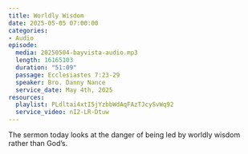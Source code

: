 ```yaml
---
title: Worldly Wisdom
date: 2025-05-05 07:00:00
categories:
- Audio
episode:
  media: 20250504-bayvista-audio.mp3
  length: 16165103
  duration: "51:09"
  passage: Ecclesiastes 7:23-29
  speaker: Bro. Danny Nance
  service_date: May 4th, 2025
resources:
  playlist: PLdltai4xtI5jYzbbWdAqFAzTJcySvWq92
  service_video: nI2-LR-Dtuw
---
```

The sermon today looks at the danger of being led by worldly wisdom rather than God’s.
